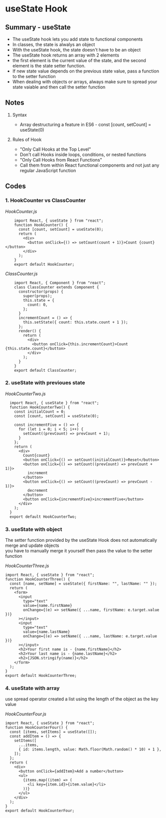 # useState Hook

## Summary - useState

- The useState hook lets you add state to functional components
- In classes, the state is alwalys an object
- With the useState hook, the state doesn't have to be an object
- The useState hook returns an array with 2 elements
- the first element is the current value of the state, and the second element is the state setter function.
- If new state value depends on the previous state value, pass a function to the setter function
- When dealing with objects or arrays, always make sure to spread your state vaiable and then call the setter function

## Notes

1. Syntax

   - Array destructuring a feature in ES6 - const [count, setCount] = useState(0)

2. Rules of Hook
   - "Only Call Hooks at the Top Level"
   - Don't call Hooks inside loops, conditions, or nested functions
   - "Only Call Hooks from React Functions"
   - Call them from within React functional components and
     not just any regular JavaScript function

## Codes

### 1. HookCounter vs ClassCounter

_HookCounter.js_

        import React, { useState } from "react";
        function HookCounter() {
          const [count, setCount] = useState(0);
          return (
            <div>
              <button onClick={() => setCount(count + 1)}>Count {count}</button>
            </div>
          );
        }
        export default HookCounter;

_ClassCounter.js_

        import React, { Component } from "react";
        class ClassCounter extends Component {
          constructor(props) {
            super(props);
            this.state = {
              count: 0,
            };
          }
          incrementCount = () => {
            this.setState({ count: this.state.count + 1 });
          };
          render() {
            return (
              <div>
                <button onClick={this.incrementCount}>Count {this.state.count}</button>
              </div>
            );
          }
        }
        export default ClassCounter;

### 2. useState with previoues state

_HookCounterTwo.js_

      import React, { useState } from "react";
      function HookCounterTwo() {
        const initialCount = 0;
        const [count, setCount] = useState(0);

        const incrementFive = () => {
          for (let i = 0; i < 5; i++) {
            setCount((prevCount) => prevCount + 1);
          }
        };
        return (
          <div>
            Count{count}
            <button onClick={() => setCount(initialCount)}>Reset</button>
            <button onClick={() => setCount((prevCount) => prevCount + 1)}>
              increment
            </button>
            <button onClick={() => setCount((prevCount) => prevCount - 1)}>
              decrement
            </button>
            <button onClick={incrementFive}>incrementFive</button>
          </div>
        );
      }
      export default HookCounterTwo;

### 3. useState with object

The setter function provided by the useState Hook does not automatically merge and update objects <br> you have to manually merge it yourself then pass the value to the setter function

_HookCounterThree.js_

    import React, { useState } from "react";
    function HookCounterThree() {
      const [name, setName] = useState({ firstName: "", lastName: "" });
      return (
        <form>
          <input
            type="text"
            value={name.firstName}
            onChange={(e) => setName({ ...name, firstName: e.target.value })}
          ></input>
          <input
            type="text"
            value={name.lastName}
            onChange={(e) => setName({ ...name, lastName: e.target.value })}
          ></input>
          <h2>Your first name is - {name.firstName}</h2>
          <h2>Your last name is - {name.lastName}</h2>
          <h2>{JSON.stringify(name)}</h2>
        </form>
      );
    }
    export default HookCounterThree;

### 4. useState with array

use spread operator
created a list using the length of the object as the key value

_HookCounterFour.js_

    import React, { useState } from "react";
    function HookCounterFour() {
      const [items, setItems] = useState([]);
      const addItem = () => {
        setItems([
          ...items,
          { id: items.length, value: Math.floor(Math.random() * 10) + 1 },
        ]);
      };
      return (
        <div>
          <button onClick={addItem}>Add a number</button>
          <ul>
            {items.map((item) => (
              <li key={item.id}>{item.value}</li>
            ))}
          </ul>
        </div>
      );
    }
    export default HookCounterFour;
